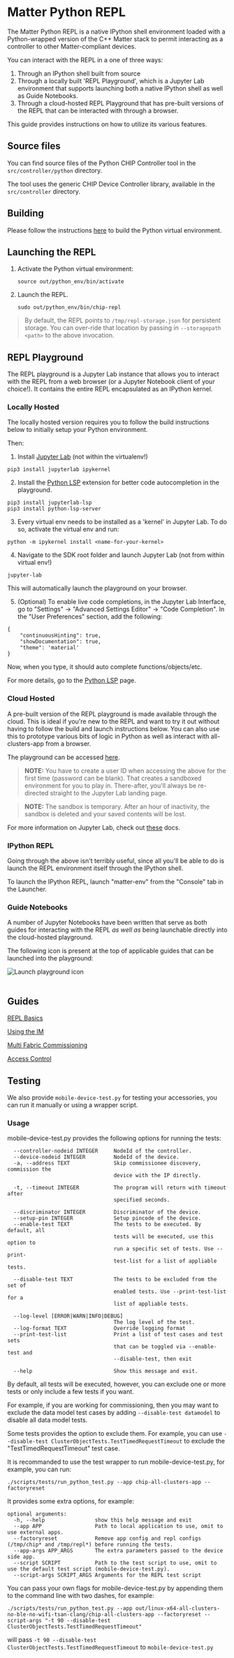 # Matter Python REPL

The Matter Python REPL is a native IPython shell environment loaded with a
Python-wrapped version of the C++ Matter stack to permit interacting as a
controller to other Matter-compliant devices.

You can interact with the REPL in a one of three ways:

1. Through an IPython shell built from source
2. Through a locally built 'REPL Playground', which is a Jupyter Lab environment
   that supports launching both a native IPython shell as well as Guide
   Notebooks.
3. Through a cloud-hosted REPL Playground that has pre-built versions of the
   REPL that can be interacted with through a browser.

This guide provides instructions on how to utilize its various features.

###

## Source files

You can find source files of the Python CHIP Controller tool in the
`src/controller/python` directory.

The tool uses the generic CHIP Device Controller library, available in the
`src/controller` directory.

## Building

Please follow the instructions
[here](./python_chip_controller_building.md#building-and-installing) to build
the Python virtual environment.

## Launching the REPL

1. Activate the Python virtual environment:

    ```
    source out/python_env/bin/activate
    ```

2. Launch the REPL.

    ```
    sudo out/python_env/bin/chip-repl
    ```

> By default, the REPL points to `/tmp/repl-storage.json` for persistent
> storage. You can over-ride that location by passing in `--storagepath <path>`
> to the above invocation.

## REPL Playground

The REPL playground is a Jupyter Lab instance that allows you to interact with
the REPL from a web browser (or a Jupyter Notebook client of your choice!). It
contains the entire REPL encapsulated as an IPython kernel.

### Locally Hosted

The locally hosted version requires you to follow the build instructions below
to initially setup your Python environment.

Then:

1. Install
   [Jupyter Lab](https://jupyterlab.readthedocs.io/en/stable/getting_started/installation.html)
   (not within the virtualenv!)

```
pip3 install jupyterlab ipykernel
```

2. Install the [Python LSP](https://github.com/jupyter-lsp/jupyterlab-lsp)
   extension for better code autocompletion in the playground.

```
pip3 install jupyterlab-lsp
pip3 install python-lsp-server
```

3. Every virtual env needs to be installed as a 'kernel' in Jupyter Lab. To do
   so, activate the virtual env and run:

```
python -m ipykernel install <name-for-your-kernel>
```

4. Navigate to the SDK root folder and launch Jupyter Lab (not from within
   virtual env!)

```
jupyter-lab
```

This will automatically launch the playground on your browser.

5. (Optional) To enable live code completions, in the Jupyter Lab Interface, go
   to "Settings" → "Advanced Settings Editor" → "Code Completion". In the "User
   Preferences" section, add the following:

```
{
    "continuousHinting": true,
    "showDocumentation": true,
    "theme": 'material'
}
```

Now, when you type, it should auto complete functions/objects/etc.

For more details, go to the
[Python LSP](https://github.com/jupyter-lsp/jupyterlab-lsp) page.

### Cloud Hosted

A pre-built version of the REPL playground is made available through the cloud.
This is ideal if you're new to the REPL and want to try it out without having to
follow the build and launch instructions below. You can also use this to
prototype various bits of logic in Python as well as interact with
all-clusters-app from a browser.

The playground can be accessed [here](http://35.236.121.59/).

> **NOTE:** You have to create a user ID when accessing the above for the first
> time (password can be blank). That creates a sandboxed environment for you to
> play in. There-after, you'll always be re-directed straight to the Jupyter Lab
> landing page.

> **NOTE:** The sandbox is temporary. After an hour of inactivity, the sandbox
> is deleted and your saved contents will be lost.

For more information on Jupyter Lab, check out
[these](https://jupyterlab.readthedocs.io/en/stable/user/interface.html) docs.

### IPython REPL

Going through the above isn't terribly useful, since all you'll be able to do is
launch the REPL environment itself through the IPython shell.

To launch the IPython REPL, launch "matter-env" from the "Console" tab in the
Launcher.

### Guide Notebooks

A number of Jupyter Notebooks have been written that serve as both guides for
interacting with the REPL _as well as_ being launchable directly into the
cloud-hosted playground.

The following icon is present at the top of applicable guides that can be
launched into the playground:

![Launch playground icon](https://i.ibb.co/hR3yWsC/launch-playground.png")
<br></br>

## Guides

[REPL Basics](https://deepnote.com/viewer/github/project-chip/connectedhomeip/blob/master/docs/guides/repl/Matter%20-%20REPL%20Intro.ipynb)

[Using the IM](https://deepnote.com/viewer/github/project-chip/connectedhomeip/blob/master/docs/guides/repl/Matter%20-%20Basic%20Interactions.ipynb)

[Multi Fabric Commissioning](https://deepnote.com/viewer/github/project-chip/connectedhomeip/blob/master/docs/guides/repl/Matter%20-%20Multi%20Fabric%20Commissioning.ipynb)

[Access Control](https://deepnote.com/viewer/github/project-chip/connectedhomeip/blob/master/docs/guides/repl/Matter%20-%20Access%20Control.ipynb)

## Testing

We also provide `mobile-device-test.py` for testing your accessories, you can
run it manually or using a wrapper script.

### Usage

mobile-device-test.py provides the following options for running the tests:

```
  --controller-nodeid INTEGER     NodeId of the controller.
  --device-nodeid INTEGER         NodeId of the device.
  -a, --address TEXT              Skip commissionee discovery, commission the
                                  device with the IP directly.

  -t, --timeout INTEGER           The program will return with timeout after
                                  specified seconds.

  --discriminator INTEGER         Discriminator of the device.
  --setup-pin INTEGER             Setup pincode of the device.
  --enable-test TEXT              The tests to be executed. By default, all
                                  tests will be executed, use this option to
                                  run a specific set of tests. Use --print-
                                  test-list for a list of appliable tests.

  --disable-test TEXT             The tests to be excluded from the set of
                                  enabled tests. Use --print-test-list for a
                                  list of appliable tests.

  --log-level [ERROR|WARN|INFO|DEBUG]
                                  The log level of the test.
  --log-format TEXT               Override logging format
  --print-test-list               Print a list of test cases and test sets
                                  that can be toggled via --enable-test and
                                  --disable-test, then exit

  --help                          Show this message and exit.
```

By default, all tests will be executed, however, you can exclude one or more
tests or only include a few tests if you want.

For example, if you are working for commissioning, then you may want to exclude
the data model test cases by adding `--disable-test datamodel` to disable all
data model tests.

Some tests provides the option to exclude them. For example, you can use
`--disable-test ClusterObjectTests.TestTimedRequestTimeout` to exclude the
"TestTimedRequestTimeout" test case.

It is recommanded to use the test wrapper to run mobile-device-test.py, for
example, you can run:

```
./scripts/tests/run_python_test.py --app chip-all-clusters-app --factoryreset
```

It provides some extra options, for example:

```
optional arguments:
  -h, --help                show this help message and exit
  --app APP                 Path to local application to use, omit to use external apps.
  --factoryreset            Remove app config and repl configs (/tmp/chip* and /tmp/repl*) before running the tests.
  --app-args APP_ARGS       The extra parameters passed to the device side app.
  --script SCRIPT           Path to the test script to use, omit to use the default test script (mobile-device-test.py).
  --script-args SCRIPT_ARGS Arguments for the REPL test script
```

You can pass your own flags for mobile-device-test.py by appending them to the
command line with two dashes, for example:

```
./scripts/tests/run_python_test.py --app out/linux-x64-all-clusters-no-ble-no-wifi-tsan-clang/chip-all-clusters-app --factoryreset --script-args "-t 90 --disable-test ClusterObjectTests.TestTimedRequestTimeout"
```

will pass `-t 90 --disable-test ClusterObjectTests.TestTimedRequestTimeout` to
`mobile-device-test.py`
